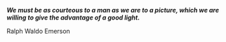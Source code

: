 _**We must be as courteous to a man as we are to a picture, which we are willing to give the advantage of a good light.**_

Ralph Waldo Emerson